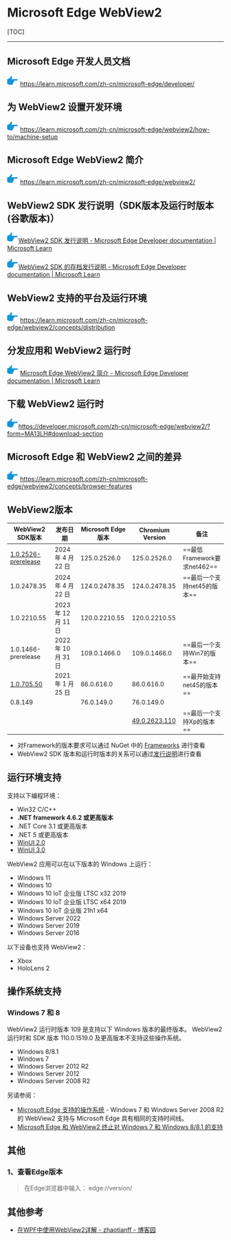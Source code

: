# Microsoft Edge WebView2

[TOC]

---

## Microsoft Edge 开发人员文档

<img src="../Images/Common/hand-right.png" alt="arrow-right" /> https://learn.microsoft.com/zh-cn/microsoft-edge/developer/

## 为 WebView2 设置开发环境

<img src="../Images/Common/hand-right.png" alt="arrow-right" /> https://learn.microsoft.com/zh-cn/microsoft-edge/webview2/how-to/machine-setup

## Microsoft Edge WebView2 简介

<img src="../Images/Common/hand-right.png" alt="arrow-right" /> https://learn.microsoft.com/zh-cn/microsoft-edge/webview2/

## WebView2 SDK 发行说明（SDK版本及运行时版本(谷歌版本)）

<img src="../Images/Common/hand-right.png" alt="arrow-right" />[WebView2 SDK 发行说明 - Microsoft Edge Developer documentation | Microsoft Learn](https://learn.microsoft.com/zh-cn/microsoft-edge/webview2/release-notes/?tabs=dotnetcsharp)

<img src="../Images/Common/hand-right.png" alt="arrow-right" />[WebView2 SDK 的存档发行说明 - Microsoft Edge Developer documentation | Microsoft Learn](https://learn.microsoft.com/zh-cn/microsoft-edge/webview2/release-notes/archive?tabs=dotnetcsharp)

## WebView2 支持的平台及运行环境

<img src="../Images/Common/hand-right.png" alt="arrow-right" /> https://learn.microsoft.com/zh-cn/microsoft-edge/webview2/concepts/distribution

## 分发应用和 WebView2 运行时

<img src="../Images/Common/hand-right.png" alt="arrow-right" /> [Microsoft Edge WebView2 简介 - Microsoft Edge Developer documentation | Microsoft Learn](https://learn.microsoft.com/zh-cn/microsoft-edge/webview2/)

## 下载 WebView2 运行时

<img src="../Images/Common/hand-right.png" alt="arrow-right" />https://developer.microsoft.com/zh-cn/microsoft-edge/webview2/?form=MA13LH#download-section

## Microsoft Edge 和 WebView2 之间的差异

<img src="../Images/Common/hand-right.png" alt="arrow-right" /> https://learn.microsoft.com/zh-cn/microsoft-edge/webview2/concepts/browser-features

## WebView2版本

| WebView2 SDK版本                                             | 发布日期            | Microsoft Edge 版本 | Chromium Version                                             | 备注                        |
| ------------------------------------------------------------ | ------------------- | ------------------- | ------------------------------------------------------------ | --------------------------- |
| [1.0.2526-prerelease](https://learn.microsoft.com/zh-cn/microsoft-edge/webview2/release-notes/archive?tabs=dotnetcsharp#102526-prerelease) | 2024 年 4 月 22 日  | 125.0.2526.0        | 125.0.2526.0                                                 | ==最低Framework要求net462== |
| 1.0.2478.35                                                  | 2024 年 4 月 22 日  | 124.0.2478.35       | 124.0.2478.35                                                | ==最后一个支持net45的版本== |
| 1.0.2210.55                                                  | 2023 年 12 月 11 日 | 120.0.2210.55       | 120.0.2210.55                                                |                             |
| 1.0.1466-prerelease                                          | 2022 年 10 月 31 日 | 109.0.1466.0        | 109.0.1466.0                                                 | ==最后一个支持Win7的版本==  |
| [1.0.705.50](https://www.nuget.org/packages/Microsoft.Web.WebView2/1.0.705.50) | 2021 年 1 月 25 日  | 86.0.616.0          | 86.0.616.0                                                   | ==最开始支持net45的版本==   |
| 0.8.149                                                      |                     | 76.0.149.0          | 76.0.149.0                                                   |                             |
|                                                              |                     |                     | [49.0.2623.110](https://github.com/cefsharp/CefSharp/releases?page=15) | ==最后一个支持Xp的版本==    |

- 对Framework的版本要求可以通过 NuGet 中的 [Frameworks](https://www.nuget.org/packages/Microsoft.Web.WebView2/1.0.3179.45) 进行查看
- WebView2 SDK 版本和运行时版本的关系可以通过[发行说明](https://learn.microsoft.com/zh-cn/microsoft-edge/webview2/release-notes/archive?tabs=dotnetcsharp)进行查看



## 运行环境支持

支持以下编程环境：

- Win32 C/C++
- **.NET framework 4.6.2 或更高版本**
- .NET Core 3.1 或更高版本
- .NET 5 或更高版本
- [WinUI 2.0](https://learn.microsoft.com/zh-cn/windows/apps/winui/winui2/)
- [WinUI 3.0](https://learn.microsoft.com/zh-cn/windows/apps/winui/winui3/)

WebView2 应用可以在以下版本的 Windows 上运行：

- Windows 11
- Windows 10
- Windows 10 IoT 企业版 LTSC x32 2019
- Windows 10 IoT 企业版 LTSC x64 2019
- Windows 10 IoT 企业版 21h1 x64
- Windows Server 2022
- Windows Server 2019
- Windows Server 2016

以下设备也支持 WebView2：

- Xbox
- HoloLens 2



## 操作系统支持

### Windows 7 和 8

WebView2 运行时版本 109 是支持以下 Windows 版本的最终版本。 WebView2 运行时和 SDK 版本 110.0.1519.0 及更高版本不支持这些操作系统。

- Windows 8/8.1
- Windows 7
- Windows Server 2012 R2
- Windows Server 2012
- Windows Server 2008 R2

另请参阅：

- [Microsoft Edge 支持的操作系统](https://learn.microsoft.com/zh-cn/deployedge/microsoft-edge-supported-operating-systems) - Windows 7 和 Windows Server 2008 R2 的 WebView2 支持与 Microsoft Edge 具有相同的支持时间线。
- [Microsoft Edge 和 WebView2 终止对 Windows 7 和 Windows 8/8.1 的支持](https://blogs.windows.com/msedgedev/2022/12/09/microsoft-edge-and-webview2-ending-support-for-windows-7-and-windows-8-8-1/)

## 其他

### 1、查看Edge版本

> 在Edge浏览器中输入： edge://version/



## 其他参考

- [在WPF中使用WebView2详解 - zhaotianff - 博客园](https://www.cnblogs.com/zhaotianff/p/18256433)

